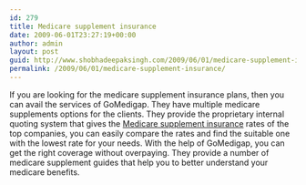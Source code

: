 ```yaml
---
id: 279
title: Medicare supplement insurance
date: 2009-06-01T23:27:19+00:00
author: admin
layout: post
guid: http://www.shobhadeepaksingh.com/2009/06/01/medicare-supplement-insurance/
permalink: /2009/06/01/medicare-supplement-insurance/
---
```

If you are looking for the medicare supplement insurance plans, then you can avail the services of GoMedigap. They have multiple medicare supplements options for the clients. They provide the proprietary internal quoting system that gives the [Medicare supplement insurance](http://www.gomedigap.com/) rates of the top companies, you can easily compare the rates and find the suitable one with the lowest rate for your needs. With the help of GoMedigap, you can get the right coverage without overpaying. They provide a number of medicare supplement guides that help you to better understand your medicare benefits.